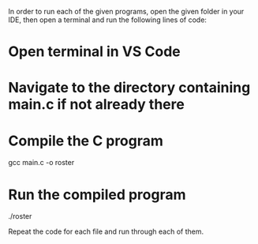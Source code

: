 In order to run each of the given programs, open the given folder in your IDE, then open a terminal and run the following lines of code:

# Open terminal in VS Code
# Navigate to the directory containing main.c if not already there

# Compile the C program
gcc main.c -o roster

# Run the compiled program
./roster


Repeat the code for each file and run through each of them.